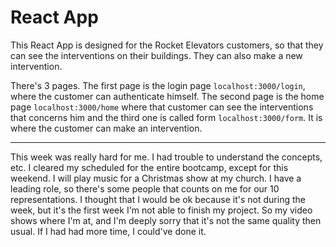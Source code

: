 # React App

This React App is designed for the Rocket Elevators customers, so that they can see the interventions on their buildings. They can also make a new intervention. 

There's 3 pages. The first page is the login page `localhost:3000/login`, where the customer can authenticate himself. The second page is the home page `localhost:3000/home` where that customer can see the interventions that concerns him and the third one is called form `localhost:3000/form`. It is where the customer can make an intervention.

------------------------

This week was really hard for me. I had trouble to understand the concepts, etc. 
I cleared my scheduled for the entire bootcamp, except for this weekend. I will play music for a Christmas show at my church. I have a leading role, so there's some people that counts on me for our 10 representations. I thought that I would be ok because it's not during the week, but it's the first week I'm not able to finish my project. So my video shows where I'm at, and I'm deeply sorry that it's not the same quality then usual. If I had had more time, I could've done it. 
